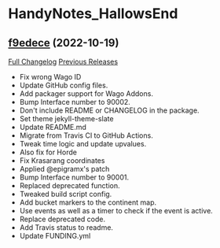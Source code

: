 # HandyNotes_HallowsEnd

## [f9edece](https://github.com/Ravendwyr/HandyNotes_HallowsEnd/tree/f9edecef2de9aff041c7dd686dc49cb680e1bccc) (2022-10-19)
[Full Changelog](https://github.com/Ravendwyr/HandyNotes_HallowsEnd/commits/f9edecef2de9aff041c7dd686dc49cb680e1bccc) [Previous Releases](https://github.com/Ravendwyr/HandyNotes_HallowsEnd/releases)

- Fix wrong Wago ID  
- Update GitHub config files.  
- Add packager support for Wago Addons.  
- Bump Interface number to 90002.  
- Don't include README or CHANGELOG in the package.  
- Set theme jekyll-theme-slate  
- Update README.md  
- Migrate from Travis CI to GitHub Actions.  
- Tweak time logic and update upvalues.  
- Also fix for Horde  
- Fix Krasarang coordinates  
- Applied @epigramx's patch  
- Bump Interface number to 90001.  
- Replaced deprecated function.  
- Tweaked build script config.  
- Add bucket markers to the continent map.  
- Use events as well as a timer to check if the event is active.  
- Replace deprecated code.  
- Add Travis status to readme.  
- Update FUNDING.yml  